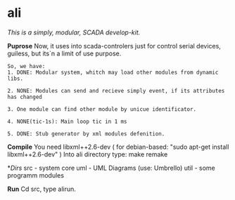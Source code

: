 ali
=====


*This is a simply, modular, SCADA develop-kit.*

**Puprose**
    Now, it uses into scada-controlers  just for control serial devices, guiless, but its`n a limit of use purpose.

    So, we have:
	1. DONE: Modular system, whitch may load other modules from dynamic libs.

	2. NONE: Modules can send and recieve simply event, if its attributes has changed 

	3. One module can find other module by unicue identificator.

	4. NONE(tic-1s): Main loop tic in 1 ms

	5. DONE: Stub generator by xml modules defenition.
 
**Compile**
    You need libxml++2.6-dev ( for debian-based: "sudo apt-get install libxml++2.6-dev" )
    Into ali directory type: make remake

**Dirs*
    src - system core
    uml - UML Diagrams (use: Umbrello)
    util - some programm modules

**Run**
    Cd src, type alirun.

  






